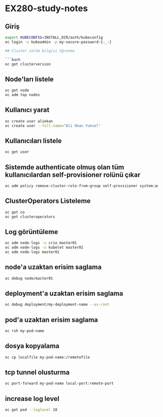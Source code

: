 # EX280-study-notes

## Giriş

```bash
export KUBECONFIG=INSTALL_DIR/auth/kubeconfig
oc login -u kubeadmin -p my-secure-password-{-_-}

## Cluster sürüm bilgisi öğrenme

```bash
oc get clusterversion
```   


## Node'ları listele 

```bash
oc get node
oc adm top nodes
```   

## Kullanıcı yarat

```bash
oc create user aliokan
oc create user --full-name="Ali Okan Yuksel"
```
## Kullanıcıları listele

```bash
oc get user
```

## Sistemde authenticate olmuş olan tüm kullanıcılardan self-provisioner rolünü çıkar

```bash
oc adm policy remove-cluster-role-from-group self-provisioner system:authenticated:oauth
```


## ClusterOperators Listeleme

```bash
oc get co
oc get clusteroperators
```

## Log görüntüleme

```bash
oc adm node-logs -u crio master01
oc adm node-logs -u kubelet master01
oc adm node-logs master01
```


## node'a uzaktan erisim saglama

```bash
oc debug node/master01

```

## deployment'a uzaktan erisim saglama

```bash
oc debug deployment/my-deployment-name --as-root
```

## pod'a uzaktan erisim saglama

```bash
oc rsh my-pod-name
```

## dosya kopyalama

```bash
oc cp localfile my-pod-name:/remotefile
```

## tcp tunnel olusturma

```bash
oc port-forward my-pod-name local-port:remote-port
```

## increase log level

```bash
oc get pod --loglevel 10
```




